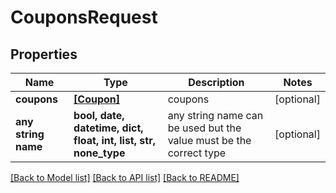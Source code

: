 # CouponsRequest


## Properties
Name | Type | Description | Notes
------------ | ------------- | ------------- | -------------
**coupons** | [**[Coupon]**](Coupon.md) | coupons | [optional] 
**any string name** | **bool, date, datetime, dict, float, int, list, str, none_type** | any string name can be used but the value must be the correct type | [optional]

[[Back to Model list]](../README.md#documentation-for-models) [[Back to API list]](../README.md#documentation-for-api-endpoints) [[Back to README]](../README.md)


